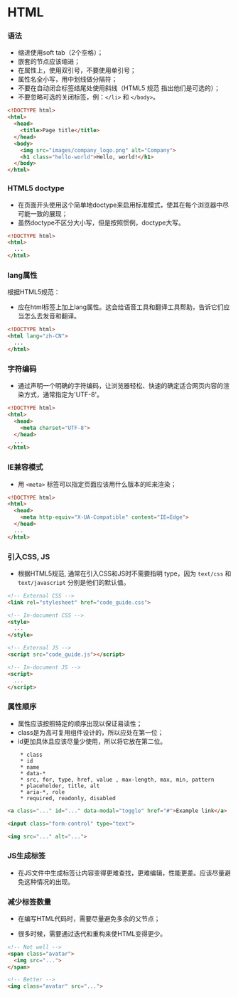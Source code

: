 # HTML

### 语法

* 缩进使用soft tab（2个空格）；
* 嵌套的节点应该缩进；
* 在属性上，使用双引号，不要使用单引号；
* 属性名全小写，用中划线做分隔符；
* 不要在自动闭合标签结尾处使用斜线（HTML5 规范 指出他们是可选的）；
* 不要忽略可选的关闭标签，例：```</li>``` 和 ```</body>```。

```html
<!DOCTYPE html>
<html>
  <head>
    <title>Page title</title>
  </head>
  <body>
    <img src="images/company_logo.png" alt="Company">
    <h1 class="hello-world">Hello, world!</h1>
  </body>
</html>
```

### HTML5 doctype

* 在页面开头使用这个简单地doctype来启用标准模式，使其在每个浏览器中尽可能一致的展现；
* 虽然doctype不区分大小写，但是按照惯例，doctype大写。

```html
<!DOCTYPE html>
<html>
  ...
</html>
```

### lang属性

根据HTML5规范：

* 应在html标签上加上lang属性。这会给语音工具和翻译工具帮助，告诉它们应当怎么去发音和翻译。

```html
<!DOCTYPE html>
<html lang="zh-CN">
  ...
</html>
```

### 字符编码

* 通过声明一个明确的字符编码，让浏览器轻松、快速的确定适合网页内容的渲染方式，通常指定为'UTF-8'。

```html
<!DOCTYPE html>
<html>
  <head>
    <meta charset="UTF-8">
  </head>
  ...
</html>
```

### IE兼容模式

* 用 ```<meta>``` 标签可以指定页面应该用什么版本的IE来渲染；

```html
<!DOCTYPE html>
<html>
  <head>
    <meta http-equiv="X-UA-Compatible" content="IE=Edge">
  </head>
  ...
</html>
```

### 引入CSS, JS

* 根据HTML5规范, 通常在引入CSS和JS时不需要指明 type，因为 ```text/css``` 和 ```text/javascript``` 分别是他们的默认值。

```html
<!-- External CSS -->
<link rel="stylesheet" href="code_guide.css">

<!-- In-document CSS -->
<style>
  ...
</style>

<!-- External JS -->
<script src="code_guide.js"></script>

<!-- In-document JS -->
<script>
  ...
</script>
```


### 属性顺序

* 属性应该按照特定的顺序出现以保证易读性；
* class是为高可复用组件设计的，所以应处在第一位；
* id更加具体且应该尽量少使用，所以将它放在第二位。

```
    * class
    * id
    * name
    * data-*
    * src, for, type, href, value , max-length, max, min, pattern
    * placeholder, title, alt
    * aria-*, role
    * required, readonly, disabled
```

```html
<a class="..." id="..." data-modal="toggle" href="#">Example link</a>

<input class="form-control" type="text">

<img src="..." alt="...">
```


### JS生成标签

* 在JS文件中生成标签让内容变得更难查找，更难编辑，性能更差。应该尽量避免这种情况的出现。

### 减少标签数量

* 在编写HTML代码时，需要尽量避免多余的父节点；

* 很多时候，需要通过迭代和重构来使HTML变得更少。

```html
<!-- Not well -->
<span class="avatar">
  <img src="...">
</span>

<!-- Better -->
<img class="avatar" src="...">
```